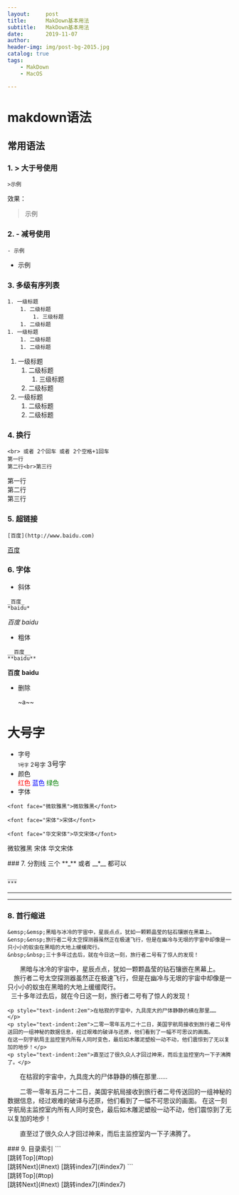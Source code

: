 ```yaml
---
layout:     post
title:      MakDown基本用法
subtitle:   MakDown基本用法
date:       2019-11-07
author:     
header-img: img/post-bg-2015.jpg
catalog: true
tags:
    - MakDown
    - MacOS

---
```



# makdown语法
## 常用语法
### 1. __\>__ 大于号使用
```
>示例
```
效果：
> 示例

### 2. __\-__ 减号使用
```
- 示例
```
- 示例

### 3. 多级有序列表
```
1. 一级标题
	1. 二级标题
		1. 三级标题
	1. 二级标题
1. 一级标题
    1. 二级标题
    1. 二级标题
```

1. 一级标题
	1. 二级标题
		1. 三级标题
	1. 二级标题
1. 一级标题
    1. 二级标题
    1. 二级标题

### 4. 换行
```
<br> 或者 2个回车 或者 2个空格+1回车
第一行  
第二行<br>第三行
```
第一行  
第二行<br>第三行
### 5. 超链接
```
[百度](http://www.baidu.com)
```
[百度](http://www.baidu.com)

### 6. 字体

- 斜体  
```
_百度_
*baidu*
```
_百度_
*baidu*
- 粗体  
```
__百度__
**baidu**
```
__百度__
**baidu**
- 删除

  ~a~~

大号字
==

- 字号  
<font size=1>1号字</font>
<font size=2>2号字</font>
<font size=3>3号字</font>
- 颜色  
<font color=red>红色</font>
<font color=blue>蓝色</font>
<font color=green>绿色</font>
- 字体  
```
<font face="微软雅黑">微软雅黑</font>
```
```
<font face="宋体">宋体</font>
```
```
<font face="华文宋体">华文宋体</font>
```

<font face="微软雅黑">微软雅黑</font>
<font face="宋体">宋体</font>
<font face="华文宋体">华文宋体</font>

<div id="index7"></div>
### 7. 分割线
三个 **_** 或者 __*__ 都可以

```
___
***
```
___
***

### 8. 首行缩进
```
&emsp;&emsp;黑暗与冰冷的宇宙中，星辰点点，犹如一颗颗晶莹的钻石镶嵌在黑幕上。  
&ensp;&ensp;旅行者二号太空探测器虽然正在极速飞行，但是在幽冷与无垠的宇宙中却像是一只小小的蚁虫在黑暗的大地上缓缓爬行。  
&nbsp;&nbsp;三十多年过去后，就在今日这一刻，旅行者二号有了惊人的发现！
```
&emsp;&emsp;黑暗与冰冷的宇宙中，星辰点点，犹如一颗颗晶莹的钻石镶嵌在黑幕上。  
&ensp;&ensp;旅行者二号太空探测器虽然正在极速飞行，但是在幽冷与无垠的宇宙中却像是一只小小的蚁虫在黑暗的大地上缓缓爬行。  
&nbsp;&nbsp;三十多年过去后，就在今日这一刻，旅行者二号有了惊人的发现！

```
<p style="text-indent:2em">在枯寂的宇宙中，九具庞大的尸体静静的横在那里……
</p>
<p style="text-indent:2em">二零一零年五月二十二日，美国宇航局接收到旅行者二号传送回的一组神秘的数据信息，经过艰难的破译与还原，他们看到了一幅不可思议的画面。
在这一刻宇航局主监控室内所有人同时变色，最后如木雕泥塑般一动不动，他们震惊到了无以复加的地步！</p>
<p style="text-indent:2em">直至过了很久众人才回过神来，而后主监控室内一下子沸腾了。</p>
```
<p style="text-indent:2em">在枯寂的宇宙中，九具庞大的尸体静静的横在那里……</p>
<p style="text-indent:2em">二零一零年五月二十二日，美国宇航局接收到旅行者二号传送回的一组神秘的数据信息，经过艰难的破译与还原，他们看到了一幅不可思议的画面。
在这一刻宇航局主监控室内所有人同时变色，最后如木雕泥塑般一动不动，他们震惊到了无以复加的地步！</p>
<p style="text-indent:2em">直至过了很久众人才回过神来，而后主监控室内一下子沸腾了。</p>

<div id="index9"></div>
### 9. 目录索引
```
<div id="top"></div>[跳转Top](#top)
<div id="next"></div>[跳转Next](#next)  
[跳转index7](#index7)
```
<div id="top"></div>[跳转Top](#top)
<div id="next"></div>[跳转Next](#next)  
[跳转index7](#index7)
